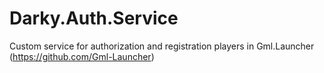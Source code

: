# Darky.Auth.Service
Custom service for authorization and registration players in Gml.Launcher (https://github.com/Gml-Launcher)
